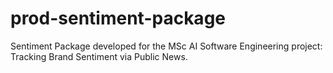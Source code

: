 # prod-sentiment-package
Sentiment Package developed for the MSc AI Software Engineering project: Tracking Brand Sentiment via Public News.
